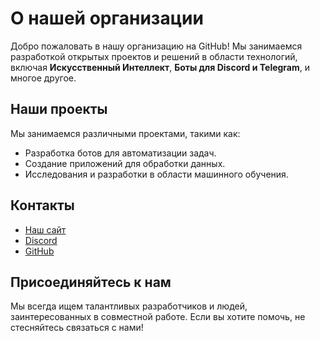 # О нашей организации

Добро пожаловать в нашу организацию на GitHub! Мы занимаемся разработкой открытых проектов и решений в области технологий, включая **Искусственный Интеллект**, **Боты для Discord и Telegram**, и многое другое.

## Наши проекты

Мы занимаемся различными проектами, такими как:
- Разработка ботов для автоматизации задач.
- Создание приложений для обработки данных.
- Исследования и разработки в области машинного обучения.

## Контакты

- [Наш сайт](https://your-website.com)
- [Discord](https://discord.com/invite/your-invite-link)
- [GitHub](https://github.com/your-organization)

## Присоединяйтесь к нам

Мы всегда ищем талантливых разработчиков и людей, заинтересованных в совместной работе. Если вы хотите помочь, не стесняйтесь связаться с нами!
